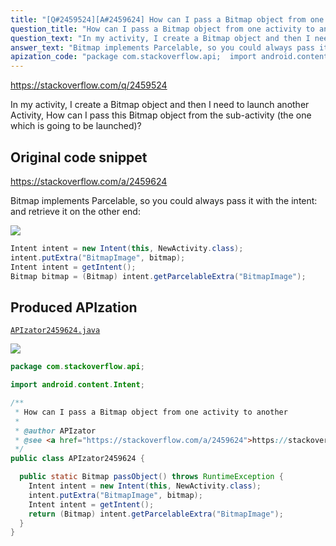 ```yaml
---
title: "[Q#2459524][A#2459624] How can I pass a Bitmap object from one activity to another"
question_title: "How can I pass a Bitmap object from one activity to another"
question_text: "In my activity, I create a Bitmap object and then I need to launch another Activity, How can I pass this Bitmap object from the sub-activity (the one which is going to be launched)?"
answer_text: "Bitmap implements Parcelable, so you could always pass it with the intent: and retrieve it on the other end:"
apization_code: "package com.stackoverflow.api;  import android.content.Intent;  /**  * How can I pass a Bitmap object from one activity to another  *  * @author APIzator  * @see <a href=\"https://stackoverflow.com/a/2459624\">https://stackoverflow.com/a/2459624</a>  */ public class APIzator2459624 {    public static Bitmap passObject() throws RuntimeException {     Intent intent = new Intent(this, NewActivity.class);     intent.putExtra(\"BitmapImage\", bitmap);     Intent intent = getIntent();     return (Bitmap) intent.getParcelableExtra(\"BitmapImage\");   } }"
---
```


https://stackoverflow.com/q/2459524

In my activity, I create a Bitmap object and then I need to launch another Activity,
How can I pass this Bitmap object from the sub-activity (the one which is going to be launched)?



## Original code snippet

https://stackoverflow.com/a/2459624

Bitmap implements Parcelable, so you could always pass it with the intent:
and retrieve it on the other end:

<div class="code-logo"><img src="/stackoverflow.png" /></div>

```java
Intent intent = new Intent(this, NewActivity.class);
intent.putExtra("BitmapImage", bitmap);
Intent intent = getIntent(); 
Bitmap bitmap = (Bitmap) intent.getParcelableExtra("BitmapImage");
```

## Produced APIzation

[`APIzator2459624.java`](https://github.com/pasqualesalza/apization-temp-data/raw/master/search/APIzator2459624.java)

<div class="code-logo"><img src="/apizator.png" /></div>

```java
package com.stackoverflow.api;

import android.content.Intent;

/**
 * How can I pass a Bitmap object from one activity to another
 *
 * @author APIzator
 * @see <a href="https://stackoverflow.com/a/2459624">https://stackoverflow.com/a/2459624</a>
 */
public class APIzator2459624 {

  public static Bitmap passObject() throws RuntimeException {
    Intent intent = new Intent(this, NewActivity.class);
    intent.putExtra("BitmapImage", bitmap);
    Intent intent = getIntent();
    return (Bitmap) intent.getParcelableExtra("BitmapImage");
  }
}

```